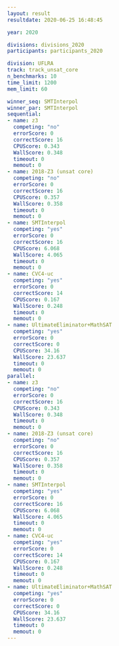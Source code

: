```yaml
---
layout: result
resultdate: 2020-06-25 16:48:45

year: 2020

divisions: divisions_2020
participants: participants_2020

division: UFLRA
track: track_unsat_core
n_benchmarks: 10
time_limit: 1200
mem_limit: 60

winner_seq: SMTInterpol
winner_par: SMTInterpol
sequential:
- name: z3
  competing: "no"
  errorScore: 0
  correctScore: 16
  CPUScore: 0.343
  WallScore: 0.348
  timeout: 0
  memout: 0
- name: 2018-Z3 (unsat core)
  competing: "no"
  errorScore: 0
  correctScore: 16
  CPUScore: 0.357
  WallScore: 0.358
  timeout: 0
  memout: 0
- name: SMTInterpol
  competing: "yes"
  errorScore: 0
  correctScore: 16
  CPUScore: 6.068
  WallScore: 4.065
  timeout: 0
  memout: 0
- name: CVC4-uc
  competing: "yes"
  errorScore: 0
  correctScore: 14
  CPUScore: 0.167
  WallScore: 0.248
  timeout: 0
  memout: 0
- name: UltimateEliminator+MathSAT
  competing: "yes"
  errorScore: 0
  correctScore: 0
  CPUScore: 34.16
  WallScore: 23.637
  timeout: 0
  memout: 0
parallel:
- name: z3
  competing: "no"
  errorScore: 0
  correctScore: 16
  CPUScore: 0.343
  WallScore: 0.348
  timeout: 0
  memout: 0
- name: 2018-Z3 (unsat core)
  competing: "no"
  errorScore: 0
  correctScore: 16
  CPUScore: 0.357
  WallScore: 0.358
  timeout: 0
  memout: 0
- name: SMTInterpol
  competing: "yes"
  errorScore: 0
  correctScore: 16
  CPUScore: 6.068
  WallScore: 4.065
  timeout: 0
  memout: 0
- name: CVC4-uc
  competing: "yes"
  errorScore: 0
  correctScore: 14
  CPUScore: 0.167
  WallScore: 0.248
  timeout: 0
  memout: 0
- name: UltimateEliminator+MathSAT
  competing: "yes"
  errorScore: 0
  correctScore: 0
  CPUScore: 34.16
  WallScore: 23.637
  timeout: 0
  memout: 0
---
```

